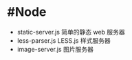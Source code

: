 #Node
=================================== 
- static-server.js 简单的静态 web 服务器
- less-parser.js LESS.js 样式服务器
- image-server.js 图片服务器